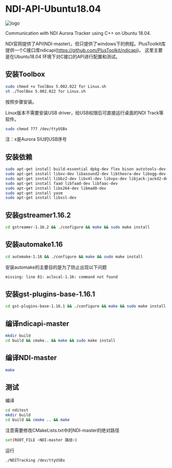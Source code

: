 # NDI-API-Ubuntu18.04
![logo](https://img.shields.io/badge/ubuntu18.04-build%20pass-green?logo=ubuntu) 

Communication with NDI Aurora Tracker using C++ on Ubuntu 18.04.

NDI官网提供了API(NDI-master)，但只提供了windows下的例程。PlusToolkit库提供一个C接口库ndicapi(https://github.com/PlusToolkit/ndicapi)。
这里主要是在Ubuntu18.04 环境下对C接口的API进行配置和测试。

## 安装Toolbox
```bash
sudo chmod +x ToolBox 5.002.022 for Linux.sh
sh ./ToolBox 5.002.022 for Linux.sh
```
按照步骤安装。

Linux版本不需要安装USB driver，给USB权限后可直接运行桌面的NDI Track等软件。
```bash
sudo chmod 777 /dev/ttyUSBx
```
注：x是Aurora SIU的USB序号
## 安装依赖
```bash
sudo apt-get install build-essential dpkg-dev flex bison autotools-dev automake liborc-dev autopoint libtool gtk-doc-tools
sudo apt-get install libxv-dev libasound2-dev libtheora-dev libogg-dev libvorbis-dev
sudo apt-get install libbz2-dev libv4l-dev libvpx-dev libjack-jackd2-dev libsoup2.4-dev libpulse-dev
sudo apt-get install faad libfaad-dev libfaac-dev
sudo apt-get install libx264-dev libmad0-dev
sudo apt-get install yasm
sudo apt-get install libssl-dev
```

## 安装gstreamer1.16.2

```bash
cd gstreamer-1.16.2 && ./configure && make && sudo make install
```

## 安装automake1.16
```bash
cd automake-1.16 && ./configure && make && sudo make install
```
安装automake的主要目的是为了防止出现以下问题
```bash
missing: line 81: aclocal-1.16: command not found
```
## 安装gst-plugins-base-1.16.1
```bash
cd gst-plugins-base-1.16.1 && ./configure && make && sudo make install
```
## 编译ndicapi-master
```bash
mkdir build
cd build && cmake.. && make && sudo make install
```
## 编译NDI-master
```bash
make
```
## 测试
编译
```bash
cd nditest
mkdir build
cd build && cmake .. && make
```
注意需要修改CMakeLists.txt中的NDI-master的绝对路径
```bash
set(ROOT_FILE <NDI-master 路径>)
```
运行
```bash
./NDITracking /dev/ttyUSBx
```
